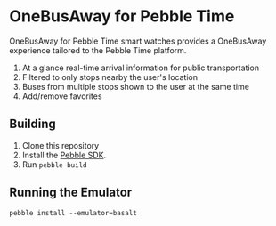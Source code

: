 # OneBusAway for Pebble Time

OneBusAway for Pebble Time smart watches provides a OneBusAway experience 
tailored to the Pebble Time platform.

1. At a glance real-time arrival information for public transportation
1. Filtered to only stops nearby the user's location
1. Buses from multiple stops shown to the user at the same time
1. Add/remove favorites

## Building
1. Clone this repository
1. Install the [Pebble SDK](https://developer.pebble.com/sdk).
1. Run `pebble build`

## Running the Emulator
`pebble install --emulator=basalt`
